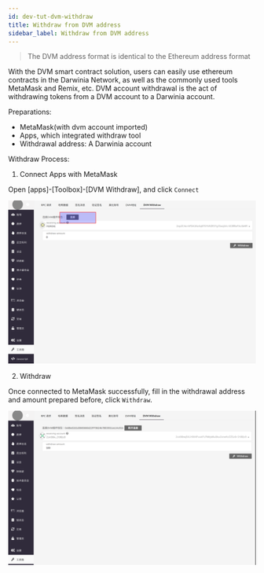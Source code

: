 ```yaml
---
id: dev-tut-dvm-withdraw
title: Withdraw from DVM address
sidebar_label: Withdraw from DVM address
---
```


> The DVM address format is identical to the Ethereum address format

With the DVM smart contract solution, users can easily use ethereum contracts in the Darwinia Network, as well as the
commonly used tools MetaMask and Remix, etc. DVM account withdrawal is the act of withdrawing tokens from a DVM account
to a Darwinia account.

Preparations:

- MetaMask(with dvm account imported)
- Apps, which integrated withdraw tool
- Withdrawal address: A Darwinia account

Withdraw Process:

1. Connect Apps with MetaMask

Open [apps]-[Toolbox]-[DVM Withdraw], and click `Connect`

![connect](assets/wiki-tut-dvm-withdraw-01.png)

2. Withdraw

Once connected to MetaMask successfully, fill in the withdrawal address and amount prepared before, click `Withdraw`.

![withdraw](assets/wiki-tut-dvm-withdraw-02.png)